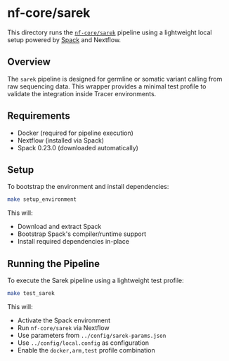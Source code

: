 
# nf-core/sarek

This directory runs the [`nf-core/sarek`](https://github.com/nf-core/sarek) pipeline using a lightweight local setup powered by [Spack](https://spack.io/) and Nextflow.

## Overview

The `sarek` pipeline is designed for germline or somatic variant calling from raw sequencing data. This wrapper provides a minimal test profile to validate the integration inside Tracer environments.

## Requirements

- Docker (required for pipeline execution)
- Nextflow (installed via Spack)
- Spack 0.23.0 (downloaded automatically)

## Setup

To bootstrap the environment and install dependencies:

```bash
make setup_environment
````

This will:

* Download and extract Spack
* Bootstrap Spack's compiler/runtime support
* Install required dependencies in-place

## Running the Pipeline

To execute the Sarek pipeline using a lightweight test profile:

```bash
make test_sarek
```

This will:

* Activate the Spack environment
* Run `nf-core/sarek` via Nextflow
* Use parameters from `../config/sarek-params.json`
* Use `../config/local.config` as configuration
* Enable the `docker,arm,test` profile combination

